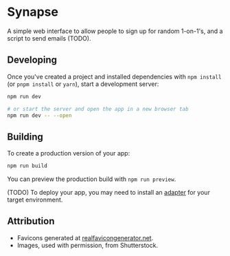 # Synapse

A simple web interface to allow people to sign up for random 1-on-1's, and a script to send emails (TODO).

## Developing

Once you've created a project and installed dependencies with `npm install` (or `pnpm install` or `yarn`), start a development server:

```bash
npm run dev

# or start the server and open the app in a new browser tab
npm run dev -- --open
```

## Building

To create a production version of your app:

```bash
npm run build
```

You can preview the production build with `npm run preview`.

(TODO) To deploy your app, you may need to install an [adapter](https://kit.svelte.dev/docs/adapters) for your target environment.

## Attribution

- Favicons generated at [realfavicongenerator.net](https://realfavicongenerator.net/).
- Images, used with permission, from Shutterstock.

